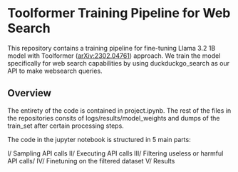 # Toolformer Training Pipeline for Web Search

This repository contains a training pipeline for fine-tuning Llama 3.2 1B model with Toolformer ([arXiv:2302.04761](https://arxiv.org/abs/2302.04761)) approach. We train the model specifically for web search capabilities by using duckduckgo_search as our API to make websearch queries.

## Overview

The entirety of the code is contained in project.ipynb. 
The rest of the files in the repositories consits of logs/results/model_weights and dumps of the train_set after certain processing steps.

The code in the jupyter notebook is structured in 5 main parts: 

I/ Sampling API calls 
II/ Executing API calls
III/ Filtering useless or harmful API calls/
IV/ Finetuning on the filtered dataset
V/ Results 